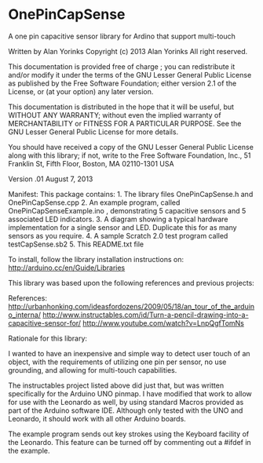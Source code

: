 OnePinCapSense
==============

A one pin capacitive sensor library for Ardino that support multi-touch

Written by Alan Yorinks
  Copyright (c) 2013 Alan Yorinks All right reserved.

  This documentation is provided free of charge ; you can redistribute it and/or
  modify it under the terms of the GNU Lesser General Public
  License as published by the Free Software Foundation; either
  version 2.1 of the License, or (at your option) any later version.

  This documentation is distributed in the hope that it will be useful,
  but WITHOUT ANY WARRANTY; without even the implied warranty of
  MERCHANTABILITY or FITNESS FOR A PARTICULAR PURPOSE.  See the GNU
  Lesser General Public License for more details.

  You should have received a copy of the GNU Lesser General Public
  License along with this library; if not, write to the Free Software
  Foundation, Inc., 51 Franklin St, Fifth Floor, Boston, MA  02110-1301  USA
  
  Version .01 August 7, 2013



Manifest:
   This package contains:
     1. The library files OnePinCapSense.h and OnePinCapSense.cpp
     2. An example program, called OnePinCapSenseExample.ino , 
        demonstrating 5 capacitive sensors and 5 associated LED
        indicators.
     3. A diagram showing a typical hardware implementation for a 
        single sensor and LED. Duplicate this for as many sensors
        as you require.
     4. A sample Scratch 2.0 test program called testCapSense.sb2
     5. This README.txt file
     
To install, follow the library installation instructions on:
     http://arduino.cc/en/Guide/Libraries
     

This library was based upon the following references and previous projects:

References: 
http://urbanhonking.com/ideasfordozens/2009/05/18/an_tour_of_the_arduino_interna/
http://www.instructables.com/id/Turn-a-pencil-drawing-into-a-capacitive-sensor-for/
http://www.youtube.com/watch?v=LnpQgfTomNs

Rationale for this library:

I wanted to have an inexpensive and simple way to detect user touch of an object,
with the requirements of utilizing one pin per sensor, no use grounding, and allowing for 
multi-touch capabilities.  

The instructables project listed above did just that, 
but was written specifically for the Arduino UNO pinmap.
I have modified that work to allow for use with the Leonardo as well, by using 
standard Macros provided as part of the Arduino software IDE. Although only tested
with the UNO and Leonardo, it should work with all other Arduino boards.

The example program sends out key strokes using the Keyboard facility of the Leonardo.
This feature can be turned off by commenting out a #ifdef in the example.
